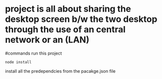  # project is all about sharing the desktop screen b/w the two desktop through the use of an central network or an (LAN)

  #commands run this project 
    
    node install 

   install all the predependcies from the pacakge.json file


